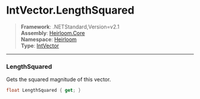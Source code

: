 # IntVector.LengthSquared

> **Framework**: .NETStandard,Version=v2.1  
> **Assembly**: [Heirloom.Core][0]  
> **Namespace**: [Heirloom][0]  
> **Type**: [IntVector][1]  

--------------------------------------------------------------------------------

### LengthSquared

Gets the squared magnitude of this vector.

```cs
float LengthSquared { get; }
```

[0]: ../Heirloom.Core.md
[1]: Heirloom.IntVector.md

